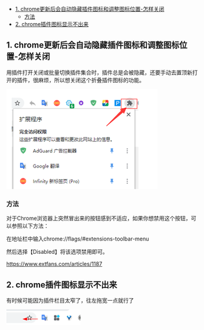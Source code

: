 - [1. chrome更新后会自动隐藏插件图标和调整图标位置-怎样关闭](#1-chrome更新后会自动隐藏插件图标和调整图标位置-怎样关闭)
  - [方法](#方法)
- [2. chrome插件图标显示不出来](#2-chrome插件图标显示不出来)

## 1. chrome更新后会自动隐藏插件图标和调整图标位置-怎样关闭
用插件打开关闭或批量切换插件集合时，插件总是会被隐藏，还要手动去置顶新打开的插件，很麻烦，所以想关闭这个折叠插件图标的功能。

![image-20201002102219736](chrome更新后会自动隐藏插件图标和调整图标位置-怎样关闭.assets/image-20201002102219736.png)

### 方法

对于Chrome浏览器上突然冒出来的按钮感到不适应，如果你想禁用这个按钮，可以参照以下方法：

在地址栏中输入chrome://flags/#extensions-toolbar-menu

然后选择【Disabled】将该选项禁用即可。

https://www.extfans.com/articles/1187

## 2. chrome插件图标显示不出来
有时候可能因为插件栏目太窄了，往左拖宽一点就行了

![image-20201014201206317](chrome更新后会自动隐藏插件图标和调整图标位置-怎样关闭.assets/image-20201014201206317.png)


